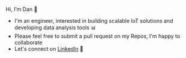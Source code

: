 Hi, I’m Dan 👋
- I'm an engineer, interested in building scalable IoT solutions and developing data analysis tools 📊
- Please feel free to submit a pull request on my Repos, I'm happy to collaborate
- Let's connect on [LinkedIn](https://www.linkedin.com/in/dan-reid-b55268118/) 🤝
